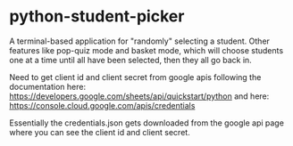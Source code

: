 # python-student-picker
A terminal-based application for "randomly" selecting a student.  Other features like pop-quiz mode and basket mode, which will choose students one at a time until all have been selected, then they all go back in.

Need to get client id and client secret from google apis following the documentation here: https://developers.google.com/sheets/api/quickstart/python
and here: https://console.cloud.google.com/apis/credentials

Essentially the credentials.json gets downloaded from the google api page where you can see the client id and client secret.


